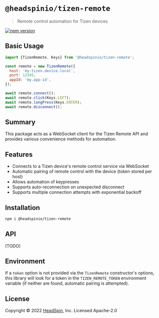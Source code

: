 # `@headspinio/tizen-remote`

> Remote control automation for Tizen devices

[![npm version](https://img.shields.io/npm/v/@headspinio/tizen-remote.svg)](https://www.npmjs.com/package/@headspinio/tizen-remote)

## Basic Usage

```js
import {TizenRemote, Keys} from '@headspinio/tizen-remote';

const remote = new TizenRemote({
  host: 'my-tizen.device.local',
  port: 12345,
  appId: 'my.app-id',
});

await remote.connect();
await remote.click(Keys.LEFT);
await remote.longPress(Keys.ENTER);
await remote.disconnect();
```

## Summary

This package acts as a WebSocket client for the Tizen Remote API and provides various convenience methods for automation.

## Features

- Connects to a Tizen device's remote control service via WebSocket
- Automatic pairing of remote control with the device (token stored per host)
- Allows automation of keypresses
- Supports auto-reconnection on unexpected disconnect
- Supports multiple connection attempts with exponential backoff

## Installation

```bash
npm i @headspinio/tizen-remote
```

## API

(TODO)

## Environment

If a `token` option is not provided via the `TizenRemote` constructor's options, this library will look for a token in the `TIZEN_REMOTE_TOKEN` environment variable (if neither are found, automatic pairing is attempted).

## License

Copyright © 2022 [HeadSpin](https://headspin.io), Inc. Licensed Apache-2.0
